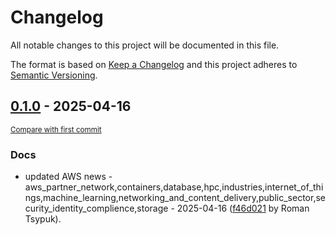 # Changelog

All notable changes to this project will be documented in this file.

The format is based on [Keep a Changelog](http://keepachangelog.com/en/1.0.0/)
and this project adheres to [Semantic Versioning](http://semver.org/spec/v2.0.0.html).

<!-- insertion marker -->
## [0.1.0](https://github.com/tsypuk/aws-news/releases/tag/ver-2025-04-160.1.0) - 2025-04-16

<small>[Compare with first commit](https://github.com/tsypuk/aws-news/compare/7a43a2caf47700a9635e5cd9fb819a8b68a8e43a...ver-2025-04-16)</small>

### Docs

- updated AWS news - aws_partner_network,containers,database,hpc,industries,internet_of_things,machine_learning,networking_and_content_delivery,public_sector,security_identity_complience,storage - 2025-04-16 ([f46d021](https://github.com/tsypuk/aws-news/commit/f46d021427ad0f7863bc2219a3c54fa8e3049201) by Roman Tsypuk).

